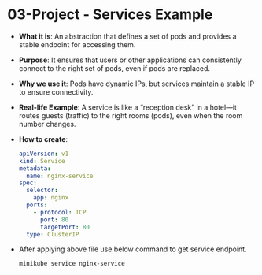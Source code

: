 # 03-Project - Services Example

- **What it is**: An abstraction that defines a set of pods and provides a stable endpoint for accessing them.
- **Purpose**: It ensures that users or other applications can consistently connect to the right set of pods, even if pods are replaced.
- **Why we use it**: Pods have dynamic IPs, but services maintain a stable IP to ensure connectivity.
- **Real-life Example**: A service is like a “reception desk” in a hotel—it routes guests (traffic) to the right rooms (pods), even when the room number changes.
- **How to create**:

     ```yaml
     apiVersion: v1
     kind: Service
     metadata:
       name: nginx-service
     spec:
       selector:
         app: nginx
       ports:
         - protocol: TCP
           port: 80
           targetPort: 80
       type: ClusterIP
     ```

- After applying above file use below command to get service endpoint.

    ```bash
    minikube service nginx-service
    ```
